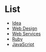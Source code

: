 List
================================================================================


- [Idea](Idea.md)
- [Web Design](WebDesign.md)
- [Web Services](WebServices.md)
- [Ruby](Ruby.md)
- [JavaScript](JavaScript.md)
